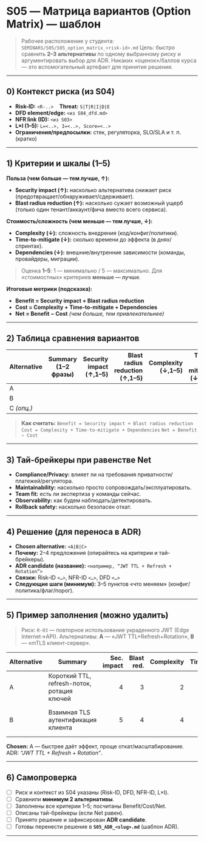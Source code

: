 # S05 — Матрица вариантов (Option Matrix) — шаблон

> Рабочее расположение у студента: `SEMINARS/S05/S05_option_matrix_<risk-id>.md`
> Цель: быстро сравнить **2–3 альтернативы** по одному выбранному риску и аргументировать выбор для ADR.
> Никаких «оценок»/баллов курса — это вспомогательный артефакт для принятия решения.

---

## 0) Контекст риска (из S04)

* **Risk-ID:** `<R-..>`     **Threat:** `S|T|R|I|D|E`
* **DFD element/edge:** `<из S04_dfd.md>`
* **NFR link (ID):** `<из S03>`
* **L×I (1–5):** `L=<..>, I=<..>, Score=<..>`
* **Ограничения/предпосылки:** стек, регуляторка, SLO/SLA и т. п. (кратко)

---

## 1) Критерии и шкалы (1–5)

**Польза (чем больше — тем лучше, ↑):**

* **Security impact (↑):** насколько альтернатива снижает риск (предотвращает/обнаруживает/сдерживает).
* **Blast radius reduction (↑):** насколько сужает возможный ущерб (только один тенант/аккаунт/фича вместо всего сервиса).

**Стоимость/сложность (чем меньше — тем лучше, ↓):**

* **Complexity (↓):** сложность внедрения (код/конфиг/политики).
* **Time-to-mitigate (↓):** сколько времени до эффекта (в днях/спринтах).
* **Dependencies (↓):** внешние/внутренние зависимости (команды, провайдеры, миграции).

> Оценка **1–5**: 1 — минимально / 5 — максимально. Для «стоимостных» критериев **меньше — лучше**.

**Итоговые метрики (подсказка):**

* **Benefit = Security impact + Blast radius reduction**
* **Cost = Complexity + Time-to-mitigate + Dependencies**
* **Net = Benefit − Cost**  *(чем больше, тем привлекательнее)*

---

## 2) Таблица сравнения вариантов

| Alternative | Summary (1–2 фразы) | Security impact (↑,1–5) | Blast radius reduction (↑,1–5) | Complexity (↓,1–5) | Time-to-mitigate (↓,1–5) | Dependencies (↓,1–5) | **Benefit** | **Cost** | **Net** | Notes |
| ----------- | ------------------- | ----------------------: | -----------------------------: | -----------------: | -----------------------: | -------------------: | ----------: | -------: | ------: | ----- |
| A           |                     |                         |                                |                    |                          |                      |             |          |         |       |
| B           |                     |                         |                                |                    |                          |                      |             |          |         |       |
| C *(опц.)*  |                     |                         |                                |                    |                          |                      |             |          |         |       |

> **Как считать:**
> `Benefit = Security impact + Blast radius reduction`
> `Cost = Complexity + Time-to-mitigate + Dependencies`
> `Net = Benefit − Cost`

---

## 3) Тай-брейкеры при равенстве Net

* **Compliance/Privacy:** влияет ли на требования приватности/платежей/регулятора.
* **Maintainability:** насколько просто сопровождать/эксплуатировать.
* **Team fit:** есть ли экспертиза у команды сейчас.
* **Observability:** как будем наблюдать/детектировать.
* **Rollback safety:** насколько безопасен откат.

---

## 4) Решение (для переноса в ADR)

* **Chosen alternative:** `<A|B|C>`
* **Почему:** 2–4 предложения (опирайтесь на критерии и тай-брейкеры).
* **ADR candidate (название):** `<например, “JWT TTL + Refresh + Rotation”>`
* **Связки:** Risk-ID `<…>`, NFR-ID `<…>`, DFD `<…>`
* **Следующие шаги (минимум):** 3–5 пунктов «что меняем» (конфиг/политика/флаг/порог).

---

## 5) Пример заполнения (можно удалить)

> Риск: `R-03` — повторное использование украденного JWT (Edge Internet→API).
> Альтернативы: **A** — «JWT TTL+Refresh+Rotation», **B** — «mTLS клиент-сервер».

| Alternative | Summary                                     | Sec. impact | Blast red. | Complexity | Time | Deps | **Benefit** | **Cost** | **Net** | Notes                                   |
| ----------- | ------------------------------------------- | ----------: | ---------: | ---------: | ---: | ---: | ----------: | -------: | ------: | --------------------------------------- |
| A           | Короткий TTL, refresh-поток, ротация ключей |           4 |          3 |          2 |    2 |    2 |       **7** |    **6** |  **+1** | Быстро, почти без внешних зависимостей  |
| B           | Взаимная TLS аутентификация клиента         |           5 |          4 |          4 |    4 |    5 |       **9** |   **13** |  **−4** | Сложно и долго, зависит от PKI/клиентов |

**Chosen:** A — быстрее даёт эффект, проще откат/масштабирование. ADR: *“JWT TTL + Refresh + Rotation”*.

---

## 6) Самопроверка

* [ ] Риск и контекст из S04 указаны (Risk-ID, DFD, NFR-ID, L×I).
* [ ] Сравнили **минимум 2 альтернативы**.
* [ ] Заполнены все критерии 1–5; посчитаны Benefit/Cost/Net.
* [ ] Описаны тай-брейкеры (если Net равен).
* [ ] Принято решение и зафиксирован **ADR candidate**.
* [ ] Готовы перенести решение в **`S05_ADR_<slug>.md`** (шаблон ADR).

---
